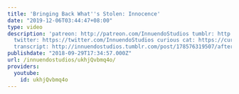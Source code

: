 ```yaml
---
title: 'Bringing Back What''s Stolen: Innocence'
date: "2019-12-06T03:44:47+08:00"
type: video
description: 'patreon: http://patreon.com/InnuendoStudios tumblr: http://innuendostudios.tumblr.com
  twitter: https://twitter.com/InnuendoStudios curious cat: https://curiouscat.me/InnuendoStudios
  transcript: http://innuendostudios.tumblr.com/post/178576319507/after-four-months-of-work-my-video-essay-bringing'
publishdate: "2018-09-29T17:34:57.000Z"
url: /innuendostudios/ukhjQvbmq4o/
providers:
  youtube:
    id: ukhjQvbmq4o
---
```


